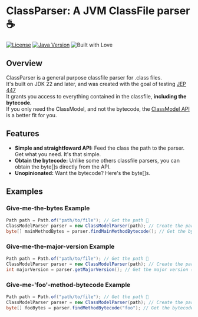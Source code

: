 # ClassParser: A JVM ClassFile parser ☕

[![License](https://img.shields.io/badge/License-Apache%202.0-blue.svg)](LICENSE)
[![Java Version](https://img.shields.io/badge/Java%20Version-JDK%2022%2B-blue.svg)](https://www.oracle.com/java/technologies/javase-downloads.html)
![Built with Love](https://img.shields.io/badge/Built%20with%20♥️-fdb0c0)

## Overview

ClassParser is a general purpose classfile parser for .class files.<br>
It's built on JDK 22 and later, and was created with the goal of testing [JEP 447](https://openjdk.org/jeps/447)<br>
It grants you access to everything contained in the classfile, **including the bytecode**.<br>
If you only need the ClassModel, and not the bytecode, the  [ClassModel API](https://docs.oracle.com/en%2Fjava%2Fjavase%2F22%2Fdocs%2Fapi%2F%2F/java.base/java/lang/classfile/ClassModel.html) is a better fit for you.

## Features

- **Simple and straightfoward API:** Feed the class the path to the parser. Get what you need. It's that simple.
- **Obtain the bytecode:** Unlike some others classfile parsers, you can obtain the byte[]s directly from the API.
- **Unopinionated:** Want the bytecode? Here's the byte[]s.

## Examples


### Give-me-the-bytes Example

```java
Path path = Path.of("path/to/file"); // Get the path 📁
ClassModelParser parser = new ClassModelParser(path); // Create the parser 🔍
byte[] mainMethodBytes = parser.findMainMethodBytecode(); // Get the bytecode 👾!

```

### Give-me-the-major-version Example
```java
Path path = Path.of("path/to/file"); // Get the path 📁
ClassModelParser parser = new ClassModelParser(path); // Create the parser 🔍
int majorVersion = parser.getMajorVersion(); // Get the major version ☕
```
### Give-me-'foo'-method-bytecode Example
```java
Path path = Path.of("path/to/file"); // Get the path 📁
ClassModelParser parser = new ClassModelParser(path); // Create the parser 🔍
byte[] fooBytes = parser.findMethodBytecode("foo"); // Get the bytecode 👾!
```

